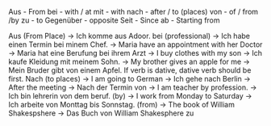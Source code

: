 Aus - From
bei - with / at
mit - with
nach - after / to (places)
von - of / from /by
zu - to 
Gegenüber - opposite
Seit - Since
ab - Starting from

Aus (From Place) -> Ich komme aus Adoor.
bei (professional) -> Ich habe einen Termin bei minem Chef.
							 -> Maria have an appointment with her Doctor -> Maria hat eine Berufung bei ihrem Arzt
							 -> I buy clothes with my son -> Ich kaufe Kleidung mit meinem Sohn. 
							 -> My brother gives an apple for me -> Mein Bruder gibt von einem Apfel. If verb is dative, dative verb should be first.
Nach (to places) -> I am going to German -> Ich gehe nach Berlin
							-> After the meeting -> Nach der Termin
von                      -> I am teacher by profession. -> Ich bin lehrerin von dem beruf. (by)
						   -> I work from Monday to Saturday -> Ich arbeite von Monttag bis Sonnstag. (from)
							-> The book of William Shakespshere -> Das Buch von William Shakesphere
zu                        






